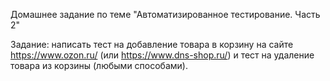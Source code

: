 Домашнее задание по теме "Автоматизированное тестирование. Часть 2"

Задание:
написать тест на добавление товара в корзину на сайте https://www.ozon.ru/ (или https://www.dns-shop.ru/) и тест на удаление товара из корзины (любыми способами).
